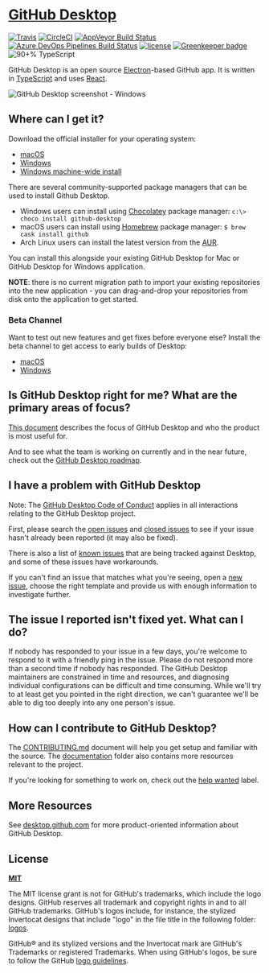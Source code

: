 # [GitHub Desktop](https://desktop.github.com)

[![Travis](https://img.shields.io/travis/desktop/desktop.svg?style=flat-square&label=Travis+CI)](https://travis-ci.org/desktop/desktop)
[![CircleCI](https://img.shields.io/circleci/project/github/desktop/desktop.svg?style=flat-square&label=CircleCI)](https://circleci.com/gh/desktop/desktop)
[![AppVeyor Build Status](https://img.shields.io/appveyor/ci/github-windows/desktop/master.svg?style=flat-square&label=AppVeyor&logo=appveyor)](https://ci.appveyor.com/project/github-windows/desktop/branch/master)
[![Azure DevOps Pipelines Build Status](https://dev.azure.com/github/Desktop/_apis/build/status/Continuous%20Integration)](https://dev.azure.com/github/Desktop/_build/latest?definitionId=3)
[![license](https://img.shields.io/github/license/desktop/desktop.svg?style=flat-square)](https://github.com/desktop/desktop/blob/master/LICENSE) [![Greenkeeper badge](https://badges.greenkeeper.io/devcode1981/desktop.svg)](https://greenkeeper.io/)
![90+% TypeScript](https://img.shields.io/github/languages/top/desktop/desktop.svg?style=flat-square&colorB=green)

GitHub Desktop is an open source [Electron](https://electron.atom.io)-based
GitHub app. It is written in [TypeScript](http://www.typescriptlang.org) and
uses [React](https://facebook.github.io/react/).

![GitHub Desktop screenshot - Windows](https://cloud.githubusercontent.com/assets/359239/26094502/a1f56d02-3a5d-11e7-8799-23c7ba5e5106.png)

## Where can I get it?

Download the official installer for your operating system:

 - [macOS](https://central.github.com/deployments/desktop/desktop/latest/darwin)
 - [Windows](https://central.github.com/deployments/desktop/desktop/latest/win32)
 - [Windows machine-wide install](https://central.github.com/deployments/desktop/desktop/latest/win32?format=msi)

There are several community-supported package managers that can be used to install Github Desktop.
 - Windows users can install using [Chocolatey](https://chocolatey.org/) package manager:
      `c:\> choco install github-desktop`
 - macOS users can install using [Homebrew](https://brew.sh/) package manager:
      `$ brew cask install github`
 - Arch Linux users can install the latest version from the [AUR](https://aur.archlinux.org/packages/github-desktop/).

You can install this alongside your existing GitHub Desktop for Mac or GitHub
Desktop for Windows application.

**NOTE**: there is no current migration path to import your existing
repositories into the new application - you can drag-and-drop your repositories
from disk onto the application to get started.

### Beta Channel

Want to test out new features and get fixes before everyone else? Install the
beta channel to get access to early builds of Desktop:

 - [macOS](https://central.github.com/deployments/desktop/desktop/latest/darwin?env=beta)
 - [Windows](https://central.github.com/deployments/desktop/desktop/latest/win32?env=beta)
 
## Is GitHub Desktop right for me? What are the primary areas of focus?

[This document](https://github.com/desktop/desktop/blob/master/docs/process/what-is-desktop.md) describes the focus of GitHub Desktop and who the product is most useful for.

And to see what the team is working on currently and in the near future, check out the [GitHub Desktop roadmap](https://github.com/desktop/desktop/blob/master/docs/process/roadmap.md).

## I have a problem with GitHub Desktop

Note: The [GitHub Desktop Code of Conduct](https://github.com/desktop/desktop/blob/master/CODE_OF_CONDUCT.md) applies in all interactions relating to the GitHub Desktop project.

First, please search the [open issues](https://github.com/desktop/desktop/issues?q=is%3Aopen)
and [closed issues](https://github.com/desktop/desktop/issues?q=is%3Aclosed)
to see if your issue hasn't already been reported (it may also be fixed).

There is also a list of [known issues](https://github.com/desktop/desktop/blob/master/docs/known-issues.md)
that are being tracked against Desktop, and some of these issues have workarounds.

If you can't find an issue that matches what you're seeing, open a [new issue](https://github.com/desktop/desktop/issues/new/choose),
choose the right template and provide us with enough information to investigate
further.

## The issue I reported isn't fixed yet. What can I do?

If nobody has responded to your issue in a few days, you're welcome to respond to it with a friendly ping in the issue. Please do not respond more than a second time if nobody has responded. The GitHub Desktop maintainers are constrained in time and resources, and diagnosing individual configurations can be difficult and time consuming. While we'll try to at least get you pointed in the right direction, we can't guarantee we'll be able to dig too deeply into any one person's issue.

## How can I contribute to GitHub Desktop?

The [CONTRIBUTING.md](./.github/CONTRIBUTING.md) document will help you get setup and
familiar with the source. The [documentation](docs/) folder also contains more
resources relevant to the project.

If you're looking for something to work on, check out the [help wanted](https://github.com/desktop/desktop/issues?q=is%3Aissue+is%3Aopen+label%3A%22help%20wanted%22) label.

## More Resources

See [desktop.github.com](https://desktop.github.com) for more product-oriented
information about GitHub Desktop.

## License

**[MIT](LICENSE)**

The MIT license grant is not for GitHub's trademarks, which include the logo
designs. GitHub reserves all trademark and copyright rights in and to all
GitHub trademarks. GitHub's logos include, for instance, the stylized
Invertocat designs that include "logo" in the file title in the following
folder: [logos](app/static/logos).

GitHub® and its stylized versions and the Invertocat mark are GitHub's
Trademarks or registered Trademarks. When using GitHub's logos, be sure to
follow the GitHub [logo guidelines](https://github.com/logos).
